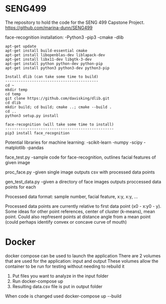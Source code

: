 # SENG499
The repository to hold the code for the SENG 499 Capstone Project.
https://github.com/marina-dunn/SENG499

face-recognition installation:
-Python3
-pip3
-cmake
-dlib

    apt-get update
    apt-get install build-essential cmake
    apt-get install libopenblas-dev liblapack-dev 
    apt-get install libx11-dev libgtk-3-dev
    apt-get install python python-dev python-pip
    apt-get install python3 python3-dev python3-pip
    
    Install dlib (can take some time to build)
    ------------------------------------------
    cd ~
    mkdir temp
    cd temp
    git clone https://github.com/davisking/dlib.git
    cd dlib
    mkdir build; cd build; cmake ..; cmake --build .
    cd ..
    python3 setup.py install
    
    face-recognition (will take some time to install)
    -------------------------------------------------
    pip3 install face_recognition
    
Potential libraries for machine learning:
-scikit-learn
-numpy 
-scipy 
-matplotlib 
-pandas

face_test.py
-sample code for face-recognition, outlines facial features of given image

proc_face.py
-given single image outputs csv with processed data points

gen_test_data.py
-given a directory of face images outputs proccessed data points for each

Processed data format:
sample number, facial feature, x:y, x:y, ...

Processed data points are currently relative to first data point (x0 - x:y0 - y). Some ideas for other point references, center of cluster (k-means), mean point.
Could also repfresent points at distance angle from a mean point (could perhaps identify convex or concave curve of mouth)


# Docker
docker compose can be used to launch the application
There are 2 volumes that are used for the application: input and output
These volumes allow the container to be run for testing without needing to rebuild it

1) Put files you want to analyze in the input folder
2) Run docker-compose up
3) Resulting data.csv file is put in output folder

When code is changed used docker-compose up --build